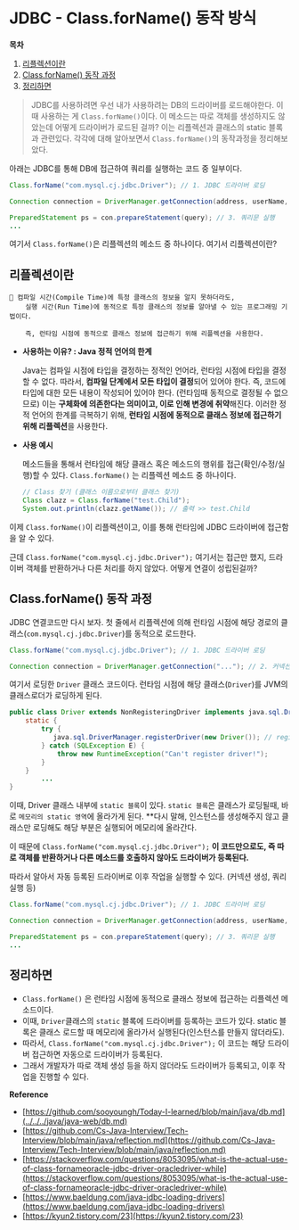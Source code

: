 # JDBC - Class.forName() 동작 방식

**목차**

1. [리플렉션이란](classforname.md#리플렉션이란)
2. [Class.forName() 동작 과정](classforname.md#ClassforName-동작-과정)
3. [정리하면](classforname.md#정리하면)

> JDBC를 사용하려면 우선 내가 사용하려는 DB의 드라이버를 로드해야한다. 이때 사용하는 게 `Class.forName()`이다. 이 메소드는 따로 객체를 생성하지도 않았는데 어떻게 드라이버가 로드된 걸까? 이는 리플렉션과 클래스의 static 블록과 관련있다. 각각에 대해 알아보면서 `Class.forName()`의 동작과정을 정리해보았다.

아래는 JDBC를 통해 DB에 접근하여 쿼리를 실행하는 코드 중 일부이다.

```java
Class.forName("com.mysql.cj.jdbc.Driver"); // 1. JDBC 드라이버 로딩

Connection connection = DriverManager.getConnection(address, userName, password); // 2. 커넥션 생성

PreparedStatement ps = con.prepareStatement(query); // 3. 쿼리문 실행
... 
```

여기서 `Class.forName()`은 리플렉션의 메소드 중 하나이다. 여기서 리플렉션이란?

## 리플렉션이란

```
🌟 컴파일 시간(Compile Time)에 특정 클래스의 정보을 알지 못하더라도, 
    실행 시간(Run Time)에 동적으로 특정 클래스의 정보를 알아낼 수 있는 프로그래밍 기법이다.

    즉, 런타임 시점에 동적으로 클래스 정보에 접근하기 위해 리플렉션을 사용한다.
```

*   **사용하는 이유? : Java 정적 언어의 한계**

    Java는 컴파일 시점에 타입을 결정하는 정적인 언어라, 런타임 시점에 타입을 결정할 수 없다. 따라서, **컴파일 단계에서 모든 타입이 결정**되어 있어야 한다. 즉, 코드에 타입에 대한 모든 내용이 작성되어 있어야 한다. (런타임때 동적으로 결정될 수 없으므로) 이는 **구체화에 의존한다는 의미이고, 이로 인해 변경에 취약**해진다. 이러한 정적 언어의 한계를 극복하기 위해, **런타임 시점에 동적으로 클래스 정보에 접근하기 위해 리플렉션**을 사용한다.
*   **사용 예시**

    메소드들을 통해서 런타임에 해당 클래스 혹은 메소드의 행위를 접근(확인/수정/실행)할 수 있다. `Class.forName()` 는 리플렉션 메소드 중 하나이다.

    ```java
    // Class 찾기 (클래스 이름으로부터 클래스 찾기)
    Class clazz = Class.forName("test.Child");
    System.out.println(clazz.getName()); // 출력 >> test.Child
    ```

이제 `Class.forName()`이 리플렉션이고, 이를 통해 런타임에 JDBC 드라이버에 접근함을 알 수 있다.

근데 `Class.forName("com.mysql.cj.jdbc.Driver");` 여기서는 접근만 했지, 드라이버 객체를 반환하거나 다른 처리를 하지 않았다. 어떻게 연결이 성립된걸까?

## Class.forName() 동작 과정

JDBC 연결코드만 다시 보자. 첫 줄에서 리플렉션에 의해 런타임 시점에 해당 경로의 클래스(`com.mysql.cj.jdbc.Driver`)를 동적으로 로드한다.

```java
Class.forName("com.mysql.cj.jdbc.Driver"); // 1. JDBC 드라이버 로딩

Connection connection = DriverManager.getConnection("..."); // 2. 커넥션 생성
```

여기서 로딩한 `Driver` 클래스 코드이다. 런타임 시점에 해당 클래스(`Driver`)를 JVM의 클래스로더가 로딩하게 된다.

```java
public class Driver extends NonRegisteringDriver implements java.sql.Driver {
    static {
        try {
           java.sql.DriverManager.registerDriver(new Driver()); // registerDriver
        } catch (SQLException E) {
            throw new RuntimeException("Can't register driver!");
        }
    }
		...
}
```

이때, Driver 클래스 내부에 `static 블록`이 있다. `static 블록`은 클래스가 로딩될때, 바로 `메모리의 static 영역`에 올라가게 된다. \*\*다시 말해, 인스턴스를 생성해주지 않고 클래스만 로딩해도 해당 부분은 실행되어 메모리에 올라간다.

이 때문에 `Class.forName("com.mysql.cj.jdbc.Driver");` **이 코드만으로도, 즉 따로 객체를 반환하거나 다른 메소드를 호출하지 않아도 드라이버가 등록된다.**

따라서 알아서 자동 등록된 드라이버로 이후 작업을 실행할 수 있다. (커넥션 생성, 쿼리 실행 등)

```java
Class.forName("com.mysql.cj.jdbc.Driver"); // 1. JDBC 드라이버 로딩

Connection connection = DriverManager.getConnection(address, userName, password); // 2. 커넥션 생성

PreparedStatement ps = con.prepareStatement(query); // 3. 쿼리문 실행
... 
```

## 정리하면

* `Class.forName()` 은 런타임 시점에 동적으로 클래스 정보에 접근하는 리플렉션 메소드이다.
* 이때, `Driver`클래스의 `static` 블록에 드라이버를 등록하는 코드가 있다. static 블록은 클래스 로드할 때 메모리에 올라가서 실행된다(인스턴스를 만들지 않더라도).
* 따라서, `Class.forName("com.mysql.cj.jdbc.Driver");` 이 코드는 해당 드라이버 접근하면 자동으로 드라이버가 등록된다.
* 그래서 개발자가 따로 객체 생성 등을 하지 않더라도 드라이버가 등록되고, 이후 작업을 진행할 수 있다.

**Reference**

* [https://github.com/sooyoungh/Today-I-learned/blob/main/java/db.md](../../../java/java-web/db.md)
* [https://github.com/Cs-Java-Interview/Tech-Interview/blob/main/java/reflection.md](https://github.com/Cs-Java-Interview/Tech-Interview/blob/main/java/reflection.md)
* [https://stackoverflow.com/questions/8053095/what-is-the-actual-use-of-class-fornameoracle-jdbc-driver-oracledriver-while](https://stackoverflow.com/questions/8053095/what-is-the-actual-use-of-class-fornameoracle-jdbc-driver-oracledriver-while)
* [https://www.baeldung.com/java-jdbc-loading-drivers](https://www.baeldung.com/java-jdbc-loading-drivers)
* [https://kyun2.tistory.com/23](https://kyun2.tistory.com/23)
